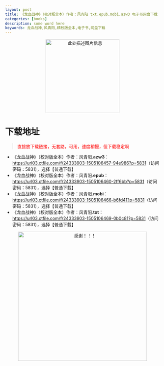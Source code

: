 ```yaml
---
layout: post
title: 《龙血战神》（校对版全本）作者：风青阳 txt,epub,mobi,azw3 电子书网盘下载
categories: [books]
description: some word here
keywords: 龙血战神,风青阳,精校版全本,电子书,网盘下载
---
```


<div align="center"><img src="https://qweree.cn/wp-content/uploads/2025/05/long-xie-zhan-shen.jpg" alt="此处描述图片信息" width="240px" height="auto"></div>

# 下载地址

> <p style="color:red" >直接放下载链接，无套路，可用，速度稍慢，但下载稳定啊</p>

- 《龙血战神》（校对版全本）作者：风青阳.**azw3**：<https://url03.ctfile.com/f/24333903-1505106457-94e986?p=5831>（访问密码：5831），选择【普通下载】
- 《龙血战神》（校对版全本）作者：风青阳.**epub**：<https://url03.ctfile.com/f/24333903-1505106460-2ff6bb?p=5831>（访问密码：5831），选择【普通下载】
- 《龙血战神》（校对版全本）作者：风青阳.**mobi**：<https://url03.ctfile.com/f/24333903-1505106466-b6fd41?p=5831>（访问密码：5831），选择【普通下载】
- 《龙血战神》（校对版全本）作者：风青阳.**txt**：<https://url03.ctfile.com/f/24333903-1505106469-0b0c81?p=5831>（访问密码：5831），选择【普通下载】

<div align="center"><img src="https://pic.imgdb.cn/item/6707df6bd29ded1a8ce37031.gif" alt="感谢！！！" width="420px" height="auto"/></div>
